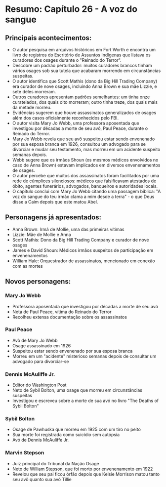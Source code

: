 # Resumo: Capítulo 26 - A voz do sangue

## Principais acontecimentos:
- O autor pesquisa em arquivos históricos em Fort Worth e encontra um livro de registros do Escritório de Assuntos Indígenas que listava os curadores dos osages durante o "Reinado do Terror".
- Descobre um padrão perturbador: muitos curadores brancos tinham vários osages sob sua tutela que acabaram morrendo em circunstâncias suspeitas.
- O autor identifica que Scott Mathis (dono da Big Hill Trading Company) era curador de nove osages, incluindo Anna Brown e sua mãe Lizzie, e sete deles morreram.
- Outros curadores apresentam padrões semelhantes: um tinha onze curatelados, dos quais oito morreram; outro tinha treze, dos quais mais da metade morreu.
- Evidências sugerem que houve assassinatos generalizados de osages além dos casos oficialmente reconhecidos pelo FBI.
- O autor visita Mary Jo Webb, uma professora aposentada que investigou por décadas a morte de seu avô, Paul Peace, durante o Reinado do Terror.
- Mary Jo Webb revela que seu avô suspeitou estar sendo envenenado por sua esposa branca em 1926, consultou um advogado para se divorciar e mudar seu testamento, mas morreu em um acidente suspeito semanas depois.
- Webb sugere que os irmãos Shoun (os mesmos médicos envolvidos no caso de Anna Brown) estavam implicados em diversos envenenamentos de osages.
- O autor percebe que muitos dos assassinatos foram facilitados por uma rede de cúmplices silenciosos: médicos que falsificavam atestados de óbito, agentes funerários, advogados, banqueiros e autoridades locais.
- O capítulo conclui com Mary Jo Webb citando uma passagem bíblica: "A voz do sangue do teu irmão clama a mim desde a terra" - o que Deus disse a Caim depois que este matou Abel.

## Personagens já apresentados:
- Anna Brown: Irmã de Mollie, uma das primeiras vítimas
- Lizzie: Mãe de Mollie e Anna
- Scott Mathis: Dono da Big Hill Trading Company e curador de nove osages
- James e David Shoun: Médicos irmãos suspeitos de participação em envenenamentos
- William Hale: Orquestrador de assassinatos, mencionado em conexão com as mortes

## Novos personagens:

### Mary Jo Webb
- Professora aposentada que investigou por décadas a morte de seu avô
- Neta de Paul Peace, vítima do Reinado do Terror
- Recolheu extensa documentação sobre os assassinatos

### Paul Peace
- Avô de Mary Jo Webb
- Osage assassinado em 1926
- Suspeitou estar sendo envenenado por sua esposa branca
- Morreu em um "acidente" misterioso semanas depois de consultar um advogado para divorciar-se

### Dennis McAuliffe Jr.
- Editor do Washington Post
- Neto de Sybil Bolton, uma osage que morreu em circunstâncias suspeitas
- Investigou e escreveu sobre a morte de sua avó no livro "The Deaths of Sybil Bolton"

### Sybil Bolton
- Osage de Pawhuska que morreu em 1925 com um tiro no peito
- Sua morte foi registrada como suicídio sem autópsia
- Avó de Dennis McAuliffe Jr.

### Marvin Stepson
- Juiz principal do Tribunal da Nação Osage
- Neto de William Stepson, que foi morto por envenenamento em 1922
- Revelou que seu pai ficou órfão depois que Kelsie Morrison matou tanto seu avô quanto sua avó Tillie 